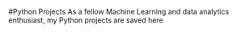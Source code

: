 #Python Projects
As a fellow Machine Learning and data analytics enthusiast, my Python projects are saved here
